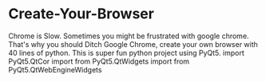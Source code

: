 # Create-Your-Browser
Chrome is Slow. Sometimes you might be frustrated with google chrome. That's why you should Ditch Google Chrome, create your own browser with 40 lines of python. This is super fun python project using PyQt5.
 import  PyQt5.QtCor 
 import from PyQt5.QtWidgets 
 import from PyQt5.QtWebEngineWidgets 
